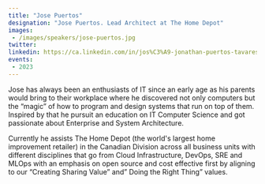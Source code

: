 ```yaml
---
title: "Jose Puertos"
designation: "Jose Puertos. Lead Architect at The Home Depot"
images:
 - /images/speakers/jose-puertos.jpg
twitter: 
linkedin: https://ca.linkedin.com/in/jos%C3%A9-jonathan-puertos-tavares-b492b015
events:
 - 2023
---
```


Jose has always been an enthusiasts of IT since an early age as his parents would bring to their workplace where he discovered not only computers but the “magic” of how to program and design systems that run on top of them. Inspired by that he pursuit an education on IT Computer Science and got passionate about Enterprise and System Architecture. 
 
 Currently he assists The Home Depot (the world's largest home improvement retailer) in the Canadian Division across all business units with different disciplines that go from Cloud Infrastructure, DevOps, SRE and MLOps with an emphasis on open source and cost effective first by aligning to our “Creating Sharing Value” and” Doing the Right Thing” values.